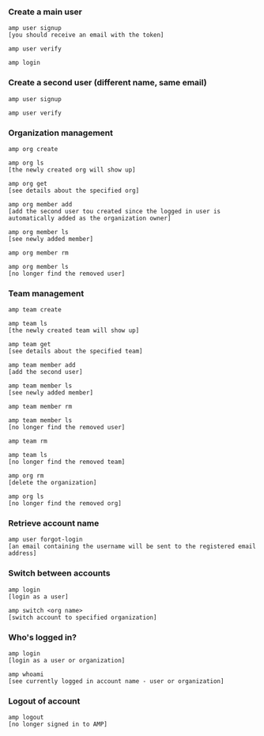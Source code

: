 ### Create a main user

    amp user signup
    [you should receive an email with the token]

    amp user verify

    amp login

### Create a second user (different name, same email)

    amp user signup

    amp user verify

### Organization management

    amp org create

    amp org ls
    [the newly created org will show up]

    amp org get
    [see details about the specified org]

    amp org member add
    [add the second user tou created since the logged in user is automatically added as the organization owner]

    amp org member ls
    [see newly added member]

    amp org member rm

    amp org member ls
    [no longer find the removed user]

### Team management

    amp team create

    amp team ls
    [the newly created team will show up]

    amp team get
    [see details about the specified team]

    amp team member add
    [add the second user]

    amp team member ls
    [see newly added member]

    amp team member rm

    amp team member ls
    [no longer find the removed user]

    amp team rm

    amp team ls
    [no longer find the removed team]

    amp org rm
    [delete the organization]

    amp org ls
    [no longer find the removed org]

### Retrieve account name

    amp user forgot-login
    [an email containing the username will be sent to the registered email address]

### Switch between accounts

    amp login
    [login as a user]

    amp switch <org name>
    [switch account to specified organization]

### Who's logged in?

    amp login
    [login as a user or organization]

    amp whoami
    [see currently logged in account name - user or organization]

### Logout of account

    amp logout
    [no longer signed in to AMP]
